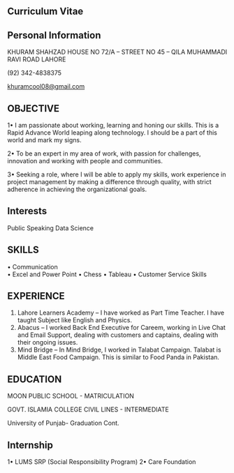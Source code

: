 ## Curriculum Vitae


## Personal Information

<p> KHURAM SHAHZAD
HOUSE NO 72/A – STREET NO 45 – QILA MUHAMMADI RAVI ROAD LAHORE

(92) 342-4838375

khuramcool08@gmail.com </p> 
## OBJECTIVE
<p>1•	I am passionate about working, learning and honing our skills. This is a Rapid Advance World leaping along technology. 
  I should be a part of this world and mark my signs.</p>
<p>2•	To be an expert in my area of work, with passion for challenges, innovation and working with people and communities.</p>
<p>3•	 Seeking a role, where I will be able to apply my skills, work experience in project management by making a difference through quality, with strict adherence in achieving the organizational goals. </p>

## Interests
Public Speaking
Data Science

## SKILLS	                   
•	Communication                                                                  
•	Excel and Power Point
•	Chess 
•	Tableau
•	Customer Service Skills

## EXPERIENCE
1.	Lahore Learners Academy – I have worked as Part Time Teacher. I have taught Subject like English and Physics.
2.	Abacus – I worked Back End Executive for Careem, working in Live Chat and Email Support, dealing with customers and captains, dealing with their ongoing issues.
3.	Mind Bridge – In Mind Bridge, I worked in Talabat Campaign. Talabat is Middle East Food Campaign.  This is similar to Food Panda in Pakistan.

## EDUCATION
 <p> MOON PUBLIC SCHOOL - MATRICULATION</p>
 <p>GOVT. ISLAMIA COLLEGE CIVIL LINES - INTERMEDIATE </p>
 <p>University of Punjab- Graduation Cont. </p>

## Internship
1•	LUMS SRP (Social Responsibility Program)
2•	Care Foundation 
